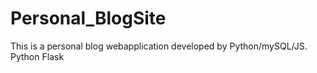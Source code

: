 # Personal_BlogSite
This is a personal blog webapplication developed by Python/mySQL/JS.<br>
Python Flask <Template engine Jinja2><br>
MySQL<br>
CSS, HTML, JS from UIkit.com <br>
<br>
Web Backend Implemented a event-driven single-thread, multiple I/O access using Python coroutines.<br>
Deployed on the AWS EC2 with Nginx http://54.213.192.49/
<br>
reference liaoxuefeng.com
